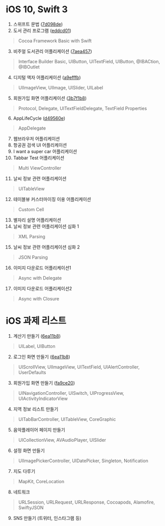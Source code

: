 # iOS 10, Swift 3
1. 스위프트 문법 ([7d098de](https://github.com/mintplo/ios-swift-study/commit/7d098dee38a151762fe9998a64a010b61f686e22))
2. 도서 관리 프로그램 ([eddcd01](https://github.com/mintplo/ios-swift-study/commit/eddcd012195ecfa13ebc94e3c91fecd58609fddb))
> Cocoa Framework Basic with Swift
3. 비주얼 도서관리 어플리케이션 ([7aea457](https://github.com/mintplo/ios-swift-study/commit/7aea45794437d5d910f5ed8ab97cc84a3a8f3dde))
> Interface Builder Basic, UIButton, UITextField, UIButton, @IBACtion, @IBOutlet
4. 디지털 액자 어플리케이션 ([a9efffb](https://github.com/mintplo/ios-swift-study/commit/a9efffb4f631fd1bf9ad8be7ebe4af45bc646515))
> UIImageView, UIImage, UISlider, UILabel
5. 회원가입 화면 어플리케이션 ([3b7f1b8](https://github.com/mintplo/ios-swift-study/commit/3b7f1b8524e3f743a109826a975c5fe78bbc56ab))
> Protocol, Delegate, UITextFieldDelegate, TextField Properties
6. AppLifeCycle ([d49560e](https://github.com/mintplo/ios-swift-study/commit/d49560ef3cb662336f08456defb35140524f2c78))
> AppDelegate
7. 웹브라우저 어플리케이션
8. 항공권 검색 UI 어플리케이션
9. I want a super car 어플리케이션
10. Tabbar Test 어플리케이션
> Multi ViewController
11. 날씨 정보 관련 어플리케이션
> UITableView
12. 테이블뷰 커스터마이징 이용 어플리케이션
> Custom Cell
13. 별자리 설명 어플리케이션
14. 날씨 정보 관련 어플리케이션 심화 1
> XML Parsing
15. 날씨 정보 관련 어플리케이션 심화 2
> JSON Parsing
16. 이미지 다운로드 어플리케이션1
> Async with Delegate
17. 이미지 다운로드 어플리케이션2
> Async with Closure
# iOS 과제 리스트
1. 계산기 만들기 ([6ea11b8](https://github.com/mintplo/ios-swift-study/commit/6ea11b8bccdd7481342a32395164b8853c673003))
> UILabel, UIButton
2. 로그인 화면 만들기 ([6ea11b8](https://github.com/mintplo/ios-swift-study/commit/6ea11b8bccdd7481342a32395164b8853c673003))
> UIScrollView, UIImageView, UITextField, UIAlertController, UserDefaults
3. 회원가입 화면 만들기 ([fa9ce20](https://github.com/mintplo/ios-swift-study/commit/fa9ce206de988d4c771c4701b409d527897d56e9))
> UINavigationController, UISwitch, UIProgressView, UIActivityIndicatorView
4. 지역 정보 리스트 만들기
> UITabBarController, UITableView, CoreGraphic
5. 음악플레이어 페이지 만들기
> UICollectionView, AVAudioPlayer, UISlider
6. 설정 화면 만들기
> UIImagePickerController, UIDatePicker, Singleton, Notification
7. 지도 다루기
> MapKit, CoreLocation
8. 네트워크
> URLSession, URLRequest, URLResponse, Cocoapods, Alamofire, SwiftyJSON
9. SNS 만들기 (트위터, 인스타그램 등)
